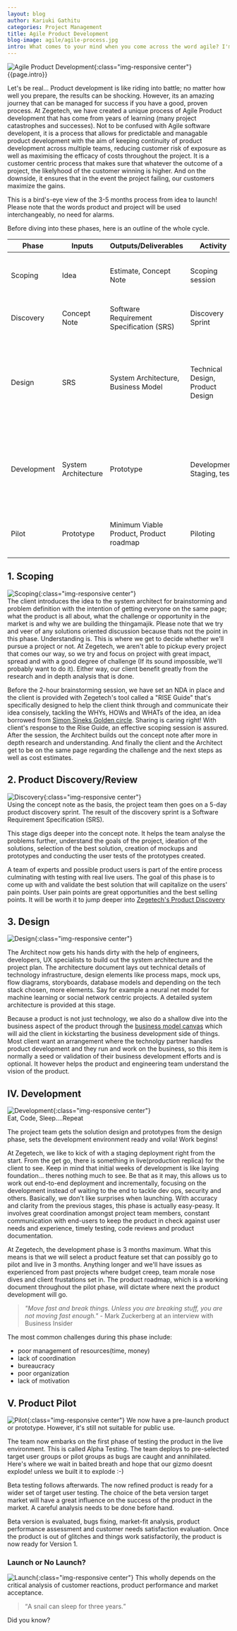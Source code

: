 ```yaml
---
layout: blog
author: Kariuki Gathitu
categories: Project Management
title: Agile Product Development
blog-image: agile/agile-process.jpg
intro: What comes to your mind when you come across the word agile? I'm sure you'd have an answer at the blink of an eye. Agile software development has been around for over a decade now, driving people away from the traditional software development process that plainly shipped software but not products. But what about product development? At Zegetech, we have devised a framework that answers this question and ensures that we get shipping, fast! Take a journey through the process as we share Zegetech's new results-proven and definitely interesting product development process.
---
```


![Agile Product Development](/assets/images/blog/{{page.blog-image}}){:class="img-responsive center"}
{{page.intro}}

Let's be real... Product development is like riding into battle; no matter how well you prepare, the results can be shocking. However, its an amazing journey that can be managed for success if you have a good, proven process. At Zegetech, we have created a unique process of Agile Product development that has come from years of learning (many project catastrophes and successes). Not to be confused with Agile software developent, it is a process that allows for predictable and managable product development with the aim of keeping continuity of product development across multiple teams, reducing customer risk of exposure as well as maximising the efficacy of costs throughout the project. It is a customer centric process that makes sure that whatever the outcome of a project, the likelyhood of the customer winning is higher. And on the downside, it ensures that in the event the project failing, our customers maximize the gains.

This is a bird's-eye view of the 3-5 months process from idea to launch! Please note that the words product and project will be used interchangeably, no need for alarms.

Before diving into these phases, here is an outline of the whole cycle.

|Phase|Inputs|Outputs/Deliverables|Activity|Tasks|
|---|---|---|---|---|
|Scoping|Idea|Estimate, Concept Note|Scoping session|Brainstorming, Ideation, Problem Definition, Research|
|Discovery|Concept Note|Software Requirement Specification (SRS)|Discovery Sprint|Research, Prototyping, Project planning|
|Design|SRS|System Architecture, Business Model|Technical Design, Product Design|Business model canvas, Product Prototyping, Product Design, Pitch Deck, Tool Setup, Mockups, Models etc...|
|Development|System Architecture|Prototype|Development, Staging, tests|Code workflows, Setup Environments, Planning, Coding, Tests, Code Review, Documentation etc...|
|Pilot|Prototype|Minimum Viable Product, Product roadmap|Piloting|Debugging, Pilot Monitoring and Evaluation, Launch|

## 1. Scoping
![Scoping](/assets/images/blog/agile/scoping.jpg){:class="img-responsive center"}<br>
The client introduces the idea to the system architect for brainstorming and problem definition with the intention of getting everyone on the same page; what the product is all about, what the challenge or opportunity in the market is and why we are building the thingamajik. Please note that we try and veer of any solutions oriented discussion because thats not the point in this phase. Understanding is. This is where we get to decide whether we'll pursue a project or not. At Zegetech, we aren't able to pickup every project that comes our way, so we try and focus on project with great impact, spread and with a good degree of challenge (If its sound impossible, we'll probably want to do it). Either way, our client benefit greatly from the research and in depth analysis that is done.

Before the 2-hour brainstorming session, we have set an NDA in place and the client is provided with Zegetech's tool called a "RISE Guide" that's specifically designed to help the client think through and communicate their idea consisely, tackling the WHYs, HOWs and WHATs of the idea, an idea borrowed from [Simon Sineks Golden circle](https://www.ted.com/talks/simon_sinek_how_great_leaders_inspire_action?language=en). Sharing is caring right! With client's response to the Rise Guide, an effective scoping session is assured. After the session, the Architect builds out the concept note after more in depth research and understanding. And finally the client and the Architect get to be on the same page regarding the challenge and the next steps as well as cost estimates.

## 2. Product Discovery/Review
![Discovery](/assets/images/blog/agile/discovery.jpeg){:class="img-responsive center"}<br>
Using the concept note as the basis, the project team then goes on a 5-day product discovery sprint. The result of the discovery sprint is a Software Requirement Specification (SRS).

This stage digs deeper into the concept note. It helps the team analyse the problems further, understand the goals of the project, ideation of the solutions, selection of the best solution, creation of mockups and prototypes and conducting the user tests of the prototypes created. 

A team of experts and possible product users is part of the entire process culminating with testing with real live users. The goal of this phase is to come up with and validate the best solution that will capitalize on the users' pain points. User pain points are great opportunities and the best selling points. It will be worth it to jump deeper into [Zegetech's Product Discovery](2019-01-19-product-discovery.md)

## 3. Design
![Design](/assets/images/blog/agile/design.png){:class="img-responsive center"}<br>

The Architect now gets his hands dirty with the help of engineers, developers, UX specialists to build out the system architecture and the project plan. The architecture document lays out technical details of technology infrastructure, design elements like process maps, mock ups, flow diagrams, storyboards, database models and depending on the tech stack chosen, more elements. Say for example a neural net model for machine learning or social network centric projects. A detailed system architecture is provided at this stage. 

Because a product is not just technology, we also do a shallow dive into the business aspect of the product through the [business model canvas](https://strategyzer.com/) which will aid the client in kickstarting the business development side of things. Most client want an arrangement where the technolgy partner handles product development and they run and work on the business, so this item is normally a seed or validation of their business development efforts and is optional. It however helps the product and engineering team understand the vision of the product.

## IV. Development
![Development](/assets/images/blog/agile/development.png){:class="img-responsive center"}
<br>
Eat, Code, Sleep....Repeat

The project team gets the solution design and prototypes from the design phase, sets the development environment ready and voila! Work begins!

At Zegetech, we like to kick of with a staging deployment right from the start. From the get go, there is something in live(production replica) for the client to see. Keep in mind that initial weeks of development is like laying foundation... theres nothing much to see. Be that as it may, this allows us to work out end-to-end deployment and incrementally, focusing on the development instead of waiting to the end to tackle dev ops, security and others. Basically, we don't like surprises when launching. With accuracy and clarity from the previous stages, this phase is actually easy-peasy. It involves great coordination amongst project team members, constant communication with end-users to keep the product in check against user needs and experience, timely testing, code reviews and product documentation. 

At Zegetech, the development phase is 3 months maximum. What this means is that we will select a product feature set that can possibly go to pilot and live in 3 months. Anything longer and we'll have issues as experienced from past projects where budget creep, team morale nose dives and client frustations set in. The product roadmap, which is a working document throughout the pilot phase, will dictate where next the product development will go.

> *"Move fast and break things. Unless you are breaking stuff, you are not moving fast enough."* - Mark Zuckerberg at an interview with Business Insider

The most common challenges during this phase include:

 - poor management of resources(time, money)
 - lack of coordination
 - bureaucracy
 - poor organization
 - lack of motivation

## V. Product Pilot
![Pilot](/assets/images/blog/agile/pilot.png){:class="img-responsive center"}
We now have a pre-launch product or prototype. However, it's still not suitable for public use.

The team now embarks on the first phase of testing the product in the live environment. This is called Alpha Testing. The team deploys to pre-selected target user groups or pilot groups as bugs are caught and annihilated. Here's where we wait in baited breath and hope that our gizmo doesnt explode! unless we built it to explode :-) 

Beta testing follows afterwards. The now refined product is ready for a wider set of target user testing. The choice of the beta version target market will have a great influence on the success of the product in the market. A careful analysis needs to be done before hand. 

Beta version is evaluated, bugs fixing, market-fit analysis, product performance assessment and customer needs satisfaction evaluation. Once the product is out of glitches and things work satisfactorily, the product is now ready for Version 1.


### Launch or No Launch?
![Launch](/assets/images/blog/agile/rocket_launch.gif){:class="img-responsive center"}
This wholly depends on the critical analysis of customer reactions, product performance and market acceptance. 

> <q>A snail can sleep for three years.</q>

Did you know?